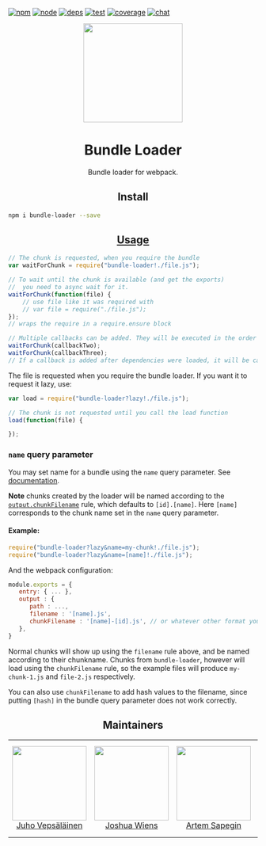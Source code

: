 [![npm][npm]][npm-url]
[![node][node]][node-url]
[![deps][deps]][deps-url]
[![test][test]][test-url]
[![coverage][cover]][cover-url]
[![chat][chat]][chat-url]

<div align="center">
  <!-- replace with accurate logo e.g from https://worldvectorlogo.com/ -->
  <a href="https://github.com/webpack/webpack">
    <img width="200" height="200" vspace="" hspace="25"
      src="https://cdn.rawgit.com/webpack/media/e7485eb2/logo/icon.svg">
  </a>
  <h1>Bundle Loader</h1>
  <p>Bundle loader for webpack.<p>
</div>

<h2 align="center">Install</h2>

```bash
npm i bundle-loader --save
```

<h2 align="center"><a href="https://webpack.js.org/concepts/loaders">Usage</a></h2>

``` javascript
// The chunk is requested, when you require the bundle
var waitForChunk = require("bundle-loader!./file.js");

// To wait until the chunk is available (and get the exports)
//  you need to async wait for it.
waitForChunk(function(file) {
	// use file like it was required with
	// var file = require("./file.js");
});
// wraps the require in a require.ensure block

// Multiple callbacks can be added. They will be executed in the order of addition.
waitForChunk(callbackTwo);
waitForChunk(callbackThree);
// If a callback is added after dependencies were loaded, it will be called immediately.
```

The file is requested when you require the bundle loader. If you want it to request it lazy, use:

``` javascript
var load = require("bundle-loader?lazy!./file.js");

// The chunk is not requested until you call the load function
load(function(file) {

});
```
### `name` query parameter

You may set name for a bundle using the `name` query parameter.
See [documentation](https://github.com/webpack/loader-utils#interpolatename).

**Note** chunks created by the loader will be named according to the
[`output.chunkFilename`](https://webpack.js.org/configuration/output/#output-chunkfilename) rule, which defaults to `[id].[name]`.
Here `[name]` corresponds to the chunk name set in the `name` query parameter.

#### Example:

``` js
require("bundle-loader?lazy&name=my-chunk!./file.js");
require("bundle-loader?lazy&name=[name]!./file.js");
```
And the webpack configuration:
``` js
module.exports = {
   entry: { ... },
   output : {
      path : ...,
      filename : '[name].js',
      chunkFilename : '[name]-[id].js', // or whatever other format you want.
   },
}
```

Normal chunks will show up using the `filename` rule above, and be named according to their chunkname.
Chunks from `bundle-loader`, however will load using the `chunkFilename` rule, so the example files will produce `my-chunk-1.js` and `file-2.js` respectively.

You can also use `chunkFilename` to add hash values to the filename, since putting `[hash]` in the bundle query parameter does not work correctly.

<h2 align="center">Maintainers</h2>

<table>
  <tbody>
    <tr>
      <td align="center">
        <a href="https://github.com/bebraw">
          <img width="150" height="150" src="https://github.com/bebraw.png?v=3&s=150">
          </br>
          Juho Vepsäläinen
        </a>
      </td>
      <td align="center">
        <a href="https://github.com/d3viant0ne">
          <img width="150" height="150" src="https://github.com/d3viant0ne.png?v=3&s=150">
          </br>
          Joshua Wiens
        </a>
      </td>
      <td align="center">
        <a href="https://github.com/sapegin">
          <img width="150" height="150" src="https://github.com/sapegin.png?v=3&s=150">
          </br>
          Artem Sapegin
        </a>
      </td>
      <td align="center">
        <a href="https://github.com/michael-ciniawsky">
          <img width="150" height="150" src="https://github.com/michael-ciniawsky.png?v=3&s=150">
          </br>
          Michael Ciniawsky
        </a>
      </td>
      <td align="center">
        <a href="https://github.com/evilebottnawi">
          <img width="150" height="150" src="https://github.com/evilebottnawi.png?v=3&s=150">
          </br>
          Alexander Krasnoyarov
        </a>
      </td>
    </tr>
  <tbody>
</table>



[npm]: https://img.shields.io/npm/v/bundle-loader.svg
[npm-url]: https://npmjs.com/package/bundle-loader

[node]: https://img.shields.io/node/v/bundle-loader.svg
[node-url]: https://nodejs.org

[deps]: https://david-dm.org/webpack-contrib/bundle-loader.svg
[deps-url]: https://david-dm.org/webpack-contrib/bundle-loader

[chat]: https://img.shields.io/badge/gitter-webpack%2Fwebpack-brightgreen.svg
[chat-url]: https://gitter.im/webpack/webpack

[test]: http://img.shields.io/travis/webpack-contrib/bundle-loader.svg
[test-url]: https://travis-ci.org/webpack-contrib/bundle-loader

[cover]: https://codecov.io/gh/webpack-contrib/bundle-loader/branch/master/graph/badge.svg
[cover-url]: https://codecov.io/gh/webpack-contrib/bundle-loader
